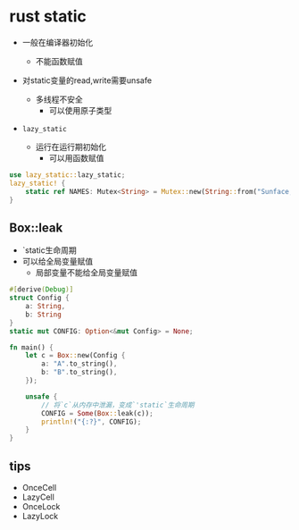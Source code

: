 # rust static
+ 一般在编译器初始化
    + 不能函数赋值

+ 对static变量的read,write需要unsafe
    + 多线程不安全
        + 可以使用原子类型
    
+ `lazy_static`
    + 运行在运行期初始化
        + 可以用函数赋值

```rust
use lazy_static::lazy_static;
lazy_static! {
    static ref NAMES: Mutex<String> = Mutex::new(String::from("Sunface, Jack, Allen"));
}
```

## Box::leak
+ `static生命周期
+ 可以给全局变量赋值
    + 局部变量不能给全局变量赋值
```rust
#[derive(Debug)]
struct Config {
    a: String,
    b: String
}
static mut CONFIG: Option<&mut Config> = None;

fn main() {
    let c = Box::new(Config {
        a: "A".to_string(),
        b: "B".to_string(),
    });

    unsafe {
        // 将`c`从内存中泄漏，变成`'static`生命周期
        CONFIG = Some(Box::leak(c));
        println!("{:?}", CONFIG);
    }
}
```

## tips
+ OnceCell
+ LazyCell
+ OnceLock
+ LazyLock